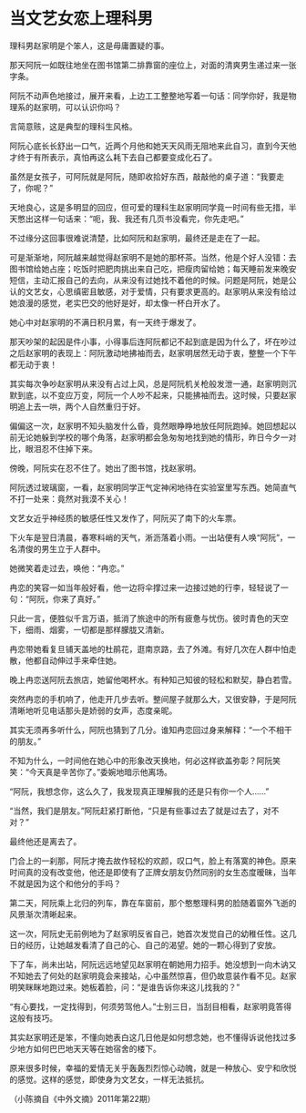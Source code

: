 # 当文艺女恋上理科男

理科男赵家明是个笨人，这是毋庸置疑的事。 

那天阿阮一如既往地坐在图书馆第二排靠窗的座位上，对面的清爽男生递过来一张字条。 

阿阮不动声色地接过，展开来看，上边工工整整地写着一句话：同学你好，我是物理系的赵家明，可以认识你吗？ 

言简意赅，这是典型的理科生风格。 

阿阮心底长长舒出一口气，近两个月他和她天天风雨无阻地来此自习，直到今天他才终于有所表示，真怕再这么耗下去自己都要变成化石了。 

虽然是女孩子，可阿阮就是阿阮，随即收拾好东西，敲敲他的桌子道：“我要走了，你呢？” 

天地良心，这是多明显的回应，但可爱的理科生赵家明同学竟一时间有些无措，半天憋出这样一句话来：“呃，我、我还有几页书没看完，你先走吧。” 

不过缘分这回事很难说清楚，比如阿阮和赵家明，最终还是走在了一起。 

可是渐渐地，阿阮越来越觉得赵家明不是她的那杯茶。当然，他是个好人没错：去图书馆给她占座；吃饭时把肥肉挑出来自己吃，把瘦肉留给她；每天睡前发来晚安短信，主动汇报自己的去向，从来没有过她找不着他的时候。问题是阿阮，她是公认的文艺女，心思缜密且敏感，对于爱情，只有要求更高的。赵家明从来没有给过她浪漫的感觉，老实巴交的他好是好，却太像一杯白开水了。 

她心中对赵家明的不满日积月累，有一天终于爆发了。 

那天吵架的起因是件小事，小得事后连阿阮都记不起到底是因为什么了，坏在吵过之后赵家明的表现上：阿阮激动地拂袖而去，赵家明居然无动于衷，整整一个下午都无动于衷！ 

其实每次争吵赵家明从来没有占过上风，总是阿阮机关枪般发泄一通，赵家明则沉默到底，以不变应万变，阿阮一个人吵不起来，只能拂袖而去。这时候，只要赵家明追上去一哄，两个人自然重归于好。 

偏偏这一次，赵家明不知头脑发什么昏，竟然眼睁睁地放任阿阮跑掉。她回想起以前无论她躲到学校的哪个角落，赵家明都会急匆匆地找到她的情形，昨日今夕一对比，眼泪忍不住掉下来。 

傍晚，阿阮实在忍不住了。她出了图书馆，找赵家明。 

阿阮透过玻璃窗，一看，赵家明同学正气定神闲地待在实验室里写东西。她简直气不打一处来：竟然对我漠不关心！ 

文艺女近乎神经质的敏感任性又发作了，阿阮买了南下的火车票。 

下火车是翌日清晨，春寒料峭的天气，淅沥落着小雨。一出站便有人唤“阿阮”，一名清俊的男生立于人群中。 

她微笑着走过去，唤他：“冉恋。” 

冉恋的笑容一如当年般好看，他一边将伞撑过来一边接过她的行李，轻轻说了一句：“阿阮，你来了真好。” 

只此一言，便胜似千言万语，抵消了旅途中的所有疲惫与忧伤。彼时青色的天空下，细雨、烟雾，一切都是那样朦胧又清新。 

冉恋带她看复旦铺天盖地的杜鹃花，逛南京路，去了外滩。有好几次在人群中怕走散，他都自动伸过手来牵住她。 

晚上冉恋送阿阮去旅店，她留他喝杯水。有种知己知彼的轻松和默契，静白若雪。 

突然冉恋的手机响了，他走开几步去听。整间屋子就那么大，又很安静，于是阿阮清晰地听见电话那头是娇弱的女声，态度亲昵。 

其实无须再多听什么，阿阮也猜到了几分。谁知冉恋回过身来解释：“一个不相干的朋友。” 

不知为什么，一时间他在她心中的形象改天换地，何必这样欲盖弥彰？阿阮笑笑：“今天真是辛苦你了。”委婉地暗示他离场。 

“阿阮，我想念你，这么久了，我发现真正理解我的还是只有你一个人……” 

“当然，我们是朋友。”阿阮赶紧打断他，“只是有些事过去了就是过去了，对不对？” 

最终他还是离去了。 

门合上的一刹那，阿阮才掩去故作轻松的欢颜，叹口气，脸上有落寞的神色。原来时间真的没有改变他，他还是即使有了正牌女朋友仍然同别的女生态度暧昧，当年不就是因为这个和他分的手吗？ 

第二天，阿阮乘上北归的列车，靠在车窗前，那个憨憨理科男的脸随着窗外飞逝的风景渐次清晰起来。 

这一次，阿阮史无前例地为了赵家明反省自己，她首次发觉自己的幼稚任性。这几日的经历，让她越发看清了自己的心、自己的渴望。她的一颗心得到了安放。 

下了车，尚未出站，阿阮远远地望见赵家明在朝她用力招手。她没想到一向木讷又不知她去了何处的赵家明竟会来接站，心中虽然惊喜，但仍故意装作看不见。赵家明笑眯眯地跑过来。她板着脸，问：“是谁告诉你来这儿找我的？” 

“有心要找，一定找得到，何须劳驾他人。”士别三日，当刮目相看，赵家明竟答得这般有技巧。 

其实赵家明还是笨，不懂向她表白这几日他是如何想念她，也不懂得诉说他找过多少地方如何巴巴地天天等在她宿舍的楼下。 

原来很多时候，幸福的爱情无关乎轰轰烈烈惊心动魄，就是一种放心、安宁和欣悦的感觉。这样的感觉，即使身为文艺女，一样无法抵抗。 

（小陈摘自《中外文摘》2011年第22期）